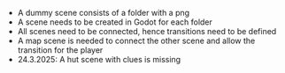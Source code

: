 - A dummy scene consists of a folder with a png
- A scene needs to be created in Godot for each folder
- All scenes need to be connected, hence transitions need to be defined
- A map scene is needed to connect the other scene and allow the transition for the player
- 24.3.2025: A hut scene with clues is missing